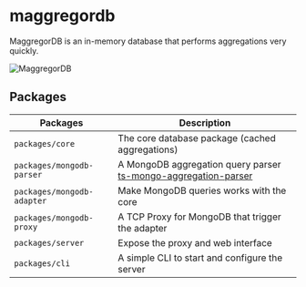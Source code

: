 # maggregordb
MaggregorDB is an in-memory database that performs aggregations very quickly.

![MaggregorDB](https://github.com/estebgonza/maggregordb/actions/workflows/tests.yaml/badge.svg)

## Packages

| Packages           | Description |
|--------------------|-------------|
| `packages/core`    | The core database package (cached aggregations) |
| `packages/mongodb-parser`  | A MongoDB aggregation query parser [ts-mongo-aggregation-parser](https://github.com/estebgonza/ts-mongo-aggregation-parser) |
| `packages/mongodb-adapter` | Make MongoDB queries works with the core |
| `packages/mongodb-proxy` | A TCP Proxy for MongoDB that trigger the adapter   |
| `packages/server` | Expose the proxy and web interface |
| `packages/cli` | A simple CLI to start and configure the server |
